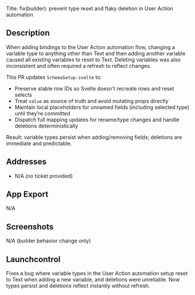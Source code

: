 Title: fix(builder): prevent type reset and flaky deletion in User Action automation

## Description
When adding bindings to the User Action automation flow, changing a variable type to anything other than Text and then adding another variable caused all existing variables to reset to Text. Deleting variables was also inconsistent and often required a refresh to reflect changes.

This PR updates `SchemaSetup.svelte` to:

- Preserve stable row IDs so Svelte doesn’t recreate rows and reset selects
- Treat `value` as source of truth and avoid mutating props directly
- Maintain local placeholders for unnamed fields (including selected type) until they’re committed
- Dispatch full mapping updates for rename/type changes and handle deletions deterministically

Result: variable types persist when adding/removing fields; deletions are immediate and predictable.

## Addresses
- N/A (no ticket provided)

## App Export
N/A

## Screenshots
N/A (builder behavior change only)

## Launchcontrol
Fixes a bug where variable types in the User Action automation setup reset to Text when adding a new variable, and deletions were unreliable. Now types persist and deletions reflect instantly without refresh.

